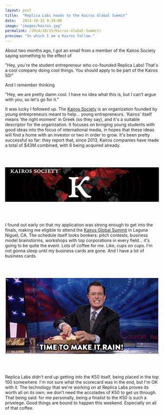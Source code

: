 ```yaml
---
layout: post
title:  "Replica Labs heads to the Kairos Global Summit"
date:   2014-10-15 9:39:00
image: "images/kairos.jpg"
permalink: /2014/10/15/Kairos-Global-Summit/
preview: "In which I am a Kairos Fellow."
---
```


About two months ago, I got an email from a member of the Kairos Society saying something to the effect of

"Hey, you're the student entrepreneur who co-founded Replica Labs! That's a cool company doing cool things. You should apply to be part of the Kairos 50!"

And I remember thinking

"Hey, we are pretty damn cool. I have no idea what this is, but I can't argue with you, so let's go for it."

It was lucky I followed up. The <a href="http://kairossociety.org/" target="_blank">Kairos Society</a> is an organization founded by young entrepreneurs meant to help... young entrepreneurs. 'Kairos' itself means 'the right moment' in Greek (so they say), and it's a suitable descriptor for the organization. It focuses on bringing young students with good ideas into the focus of international media, in hopes that these ideas will find a home with an investor or two in order to grow. It's been pretty successful so far: they report that, since 2013, Kairos companies have made a total of $43M combined, with 6 being acquired already.

<div style="text-align: center; padding-top: 50px; padding-bottom: 50px">
<img src="/images/kairos.jpg" title="They loom." class="img-thumbnail">
</div>

I found out early on that my application was strong enough to get into the finals, making me eligible to attend the <a href="http://kairossociety.org/kgs/" target="_blank">Kairos Global Summit</a> in Laguna Niguel, CA. The schedule itself looks bonkers: pitch contests, business model brainstorms, workshops with top corporations in every field... it's going to be quite the event. Lots of coffee for me. Like, cups on cups. I'm not gonna sleep until my business cards are gone. And I have a lot of business cards.

<div style="text-align: center; padding-top: 50px; padding-bottom: 50px">
<img src="/images/make_it_rain.gif" title="Told you." class="img-thumbnail">
</div>

Replica Labs didn't end up getting into the K50 itself, being placed in the top 100 somewhere. I'm not sure what the scorecard was in the end, but I'm OK with it. The technology that we're working on at Replica Labs proves its worth all on its own; we don't need the accolades of K50 to get us through. That being said: for me personally, being a finalist to the K50 is such a privelege. Good things are bound to happen this weekend. Especially on all of that coffee. 

